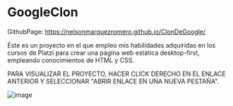 # GoogleClon

GithubPage: https://nelsonmarquezromero.github.io/ClonDeGoogle/

Éste es un proyecto en el que empleo mis habilidades adquiridas en los cursos de Platzi para crear una página web estática desktop-first, empleando conocimientos de HTML y CSS.

PARA VISUALIZAR EL PROYECTO, HACER CLICK DERECHO EN EL ENLACE ANTERIOR Y SELECCIONAR "ABRIR ENLACE EN UNA NUEVA PESTAÑA".


![image](https://user-images.githubusercontent.com/68557880/123717912-369c5680-d854-11eb-99ed-78e99863baaa.png)


